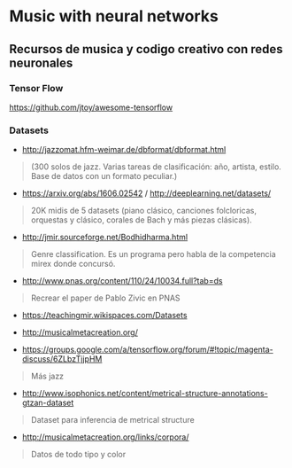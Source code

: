 # Music with neural networks

## Recursos de musica y codigo creativo con redes neuronales

### Tensor Flow

https://github.com/jtoy/awesome-tensorflow

### Datasets
* http://jazzomat.hfm-weimar.de/dbformat/dbformat.html
> (300 solos de jazz. Varias tareas de clasificación: año, artista, estilo. Base de datos con un formato peculiar.)

* https://arxiv.org/abs/1606.02542 / http://deeplearning.net/datasets/
> 20K midis de 5 datasets (piano clásico, canciones folcloricas, orquestas y clásico, corales de Bach y más piezas clásicas). 

* http://jmir.sourceforge.net/Bodhidharma.html
> Genre classification. Es un programa pero habla de la competencia mirex donde concursó.

* http://www.pnas.org/content/110/24/10034.full?tab=ds
> Recrear el paper de Pablo Zivic en PNAS

* https://teachingmir.wikispaces.com/Datasets

* http://musicalmetacreation.org/

* https://groups.google.com/a/tensorflow.org/forum/#!topic/magenta-discuss/6ZLbzTjjpHM
> Más jazz

* http://www.isophonics.net/content/metrical-structure-annotations-gtzan-dataset
> Dataset para inferencia de metrical structure

* http://musicalmetacreation.org/links/corpora/
> Datos de todo tipo y color


